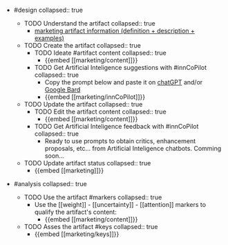 
- #design
   collapsed:: true
  - TODO Understand the artifact
    collapsed:: true
    - [marketing artifact information (definition + description + examples)](https://go.innbok.com/#/page/innBoK%2Fmarketing%2Finfo)
  - TODO Create the artifact
     collapsed:: true
    - TODO Ideate #artifact content
      collapsed:: true
      - {{embed [[marketing/content]]}}
    - TODO Get Artificial Inteligence suggestions with #innCoPilot
      collapsed:: true
      - Copy the prompt below and paste it on [chatGPT](https://chat.openai.com) and/or [Google Bard](https://bard.google.com/chat)
      - {{embed [[marketing/innCoPilot]]}}
  - TODO Update the artifact
    collapsed:: true
    - TODO Edit the artifact content
     collapsed:: true
      - {{embed [[marketing/content]]}}
    - TODO Get Artificial Inteligence feedback with #innCoPilot
      collapsed:: true
      - Ready to use prompts to obtain critics, enhancement proposals, etc... from Artificial Inteligence chatbots. Comming soon...
  - TODO Update artifact status
    collapsed:: true
    - {{embed [[marketing]]}}


- #analysis
  collapsed:: true
  - TODO Use the artifact #markers
    collapsed:: true
    - Use the [[weight]] - [[uncertainty]] - [[attention]] markers to qualify the artifact's content:
      - {{embed [[marketing/content]]}}
  - TODO Asses the artifact #keys
    collapsed:: true
    - {{embed [[marketing/keys]]}}



